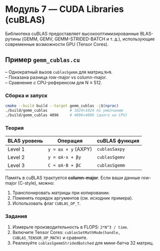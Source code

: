# Модуль 7 — CUDA Libraries (cuBLAS)

Библиотека cuBLAS предоставляет высокооптимизированные BLAS-рутины (GEMM, GEMV, GEMM-STRIDED-BATCH и т. д.), использующие современные возможности GPU (Tensor Cores).

## Пример `gemm_cublas.cu`

– Однократный вызов `cublasSgemm` для матриц `N×N`.  
– Показана разница row-major vs column-major.  
– Сравнение с CPU-референсом для N ≤ 512.

### Сборка и запуск

```bash
cmake --build build --target gemm_cublas -j$(nproc)
./build/gemm_cublas          # 1024×1024 по умолчанию
./build/gemm_cublas 4096     # 4096×4096 (долго на CPU)
```

### Теория

| BLAS уровень | Операция | cuBLAS функция |
|--------------|----------|----------------|
| Level 1 | `y = αx + y` (AXPY) | `cublasSaxpy` |
| Level 2 | `y = αA·x + βy`    | `cublasSgemv` |
| Level 3 | `C = αA·B + βC`    | `cublasSgemm` |

Память в cuBLAS трактуется **column-major**. Если ваши данные row-major (C-style), можно:
1. Транспонировать матрицы при копировании.  
2. Поменять порядок аргументов (см. исходник примера).  
3. Использовать флаг `CUBLAS_OP_T`.

### Задания
1. Измерьте производительность в FLOPS: `2*N^3 / time`.  
2. Включите Tensor Cores: `cublasSetMathMode(handle, CUBLAS_TENSOR_OP_MATH)` и сравните.  
3. Реализуйте `cublasSgemmStridedBatched` для мини-батча 32 матриц. 
